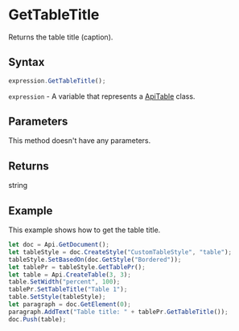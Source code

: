 # GetTableTitle

Returns the table title (caption).

## Syntax

```javascript
expression.GetTableTitle();
```

`expression` - A variable that represents a [ApiTable](../ApiTable.md) class.

## Parameters

This method doesn't have any parameters.

## Returns

string

## Example

This example shows how to get the table title.

```javascript editor-docx
let doc = Api.GetDocument();
let tableStyle = doc.CreateStyle("CustomTableStyle", "table");
tableStyle.SetBasedOn(doc.GetStyle("Bordered"));
let tablePr = tableStyle.GetTablePr();
let table = Api.CreateTable(3, 3);
table.SetWidth("percent", 100);
tablePr.SetTableTitle("Table 1");
table.SetStyle(tableStyle);
let paragraph = doc.GetElement(0);
paragraph.AddText("Table title: " + tablePr.GetTableTitle());
doc.Push(table);
```
